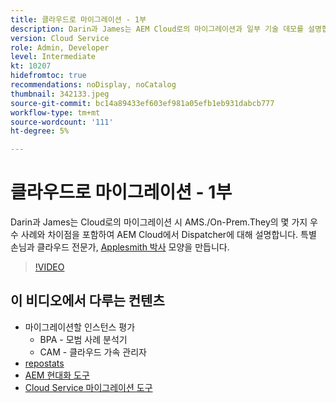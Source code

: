 ```yaml
---
title: 클라우드로 마이그레이션 - 1부
description: Darin과 James는 AEM Cloud로의 마이그레이션과 일부 기술 데모를 설명합니다.
version: Cloud Service
role: Admin, Developer
level: Intermediate
kt: 10207
hidefromtoc: true
recommendations: noDisplay, noCatalog
thumbnail: 342133.jpeg
source-git-commit: bc14a89433ef603ef981a05efb1eb931dabcb777
workflow-type: tm+mt
source-wordcount: '111'
ht-degree: 5%

---
```


# 클라우드로 마이그레이션 - 1부

Darin과 James는 Cloud로의 마이그레이션 시 AMS./On-Prem.They의 몇 가지 우수 사례와 차이점을 포함하여 AEM Cloud에서 Dispatcher에 대해 설명합니다. 특별 손님과 클라우드 전문가, [Applesmith 박사](https://twitter.com/DrApplesmith) 모양을 만듭니다.

>[!VIDEO](https://video.tv.adobe.com/v/342133/?quality=12&learn=on)

## 이 비디오에서 다루는 컨텐츠

+ 마이그레이션할 인스턴스 평가
   + BPA - 모범 사례 분석기
   + CAM - 클라우드 가속 관리자
+ [repostats](https://github.com/chetanmeh/oak-console-scripts/tree/master/src/main/groovy/repostats)
+ [AEM 현대화 도구](https://opensource.adobe.com/aem-modernize-tools/)
+ [Cloud Service 마이그레이션 도구](https://github.com/adobe/aem-cloud-service-source-migration)
